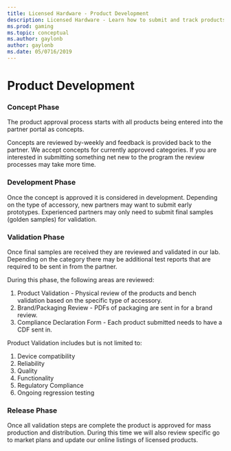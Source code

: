 ```yaml
---
title: Licensed Hardware - Product Development
description: Licensed Hardware - Learn how to submit and track products actively going through the program
ms.prod: gaming
ms.topic: conceptual
ms.author: gaylonb
author: gaylonb
ms.date: 05/0716/2019
---
```


# Product Development

### Concept Phase
The product approval process starts with all products being entered into the partner portal as concepts.   

Concepts are reviewed by-weekly and feedback is provided back to the partner. We accept concepts for currently approved categories. If you are interested in submitting something net new to the program the review processes may take more time.

### Development Phase
Once the concept is approved it is considered in development. Depending on the type of accessory, new partners may want to submit early prototypes.  Experienced partners may only need to submit final samples (golden samples) for validation.

### Validation Phase
Once final samples are received they are reviewed and validated in our lab.  Depending on the category there may be additional test reports that are required to be sent in from the partner.

During this phase, the following areas are reviewed:

1. Product Validation - Physical review of the products and bench validation based on the specific type of accessory.
1. Brand/Packaging Review - PDFs of packaging are sent in for a brand review.
1. Compliance Declaration Form - Each product submitted needs to have a CDF sent in.

Product Validation includes but is not limited to:

1. Device compatibility
1. Reliability
1. Quality
1. Functionality
1. Regulatory Compliance
1. Ongoing regression testing

### Release Phase
Once all validation steps are complete the product is approved for mass production and distribution. During this time we will also review specific go to market plans and update our online listings of licensed products.